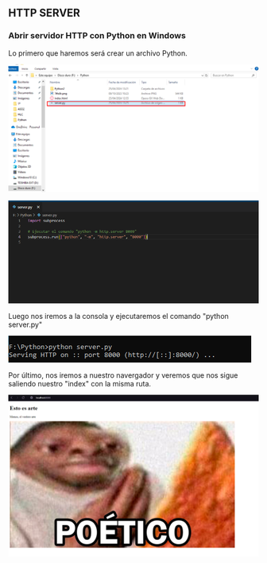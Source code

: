 ## HTTP SERVER

### Abrir servidor HTTP con Python en Windows

Lo primero que haremos será crear un archivo Python.

![image](https://github.com/xRoxas07/SREI_2ASIR/blob/main/Server%20Python/Screenshot_1.png)

![image](https://github.com/xRoxas07/SREI_2ASIR/blob/main/Server%20Python/Screenshot_2.png)

Luego nos iremos a la consola y ejecutaremos el comando "python server.py"

![image](https://github.com/xRoxas07/SREI_2ASIR/blob/main/Server%20Python/Screenshot_3.png)

Por último, nos iremos a nuestro navergador y veremos que nos sigue saliendo nuestro "index" con la misma ruta.

![image](https://github.com/xRoxas07/SREI_2ASIR/blob/main/Server%20Python/Screenshot_4.png)
